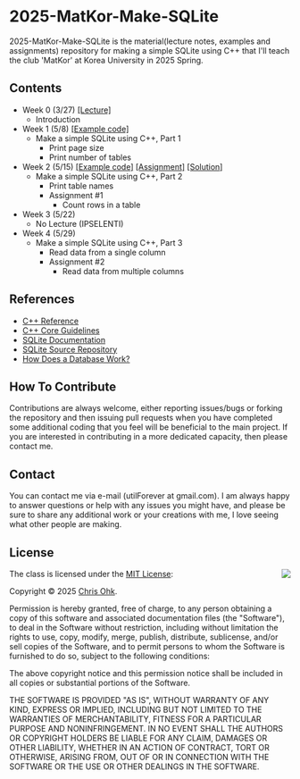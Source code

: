 # 2025-MatKor-Make-SQLite

2025-MatKor-Make-SQLite is the material(lecture notes, examples and assignments) repository for making a simple SQLite using C++ that I'll teach the club 'MatKor' at Korea University in 2025 Spring.

## Contents

- Week 0 (3/27) [[Lecture]](./1%20-%20Lecture/250327%20-%20Make%20a%20Simple%20SQLite%20using%20C++,%20Week%200.pdf)
  - Introduction
- Week 1 (5/8) [[Example code]](./2%20-%20Code/250508%20-%20Make%20a%20Simple%20SQLite%20using%20C++,%20Week%201/)
  - Make a simple SQLite using C++, Part 1
    - Print page size
    - Print number of tables
- Week 2 (5/15) [[Example code]](./2%20-%20Code/250515%20-%20Make%20a%20Simple%20SQLite%20using%20C++,%20Week%202/) [[Assignment]](./3%20-%20Assignment/250515%20-%20Make%20a%20Simple%20SQLite%20using%20C++,%20Week%202/) [[Solution]](./4%20-%20Solution/250515%20-%20Make%20a%20Simple%20SQLite%20using%20C++,%20Week%202/)
  - Make a simple SQLite using C++, Part 2
    - Print table names
    - Assignment #1
      - Count rows in a table
- Week 3 (5/22)
  - No Lecture (IPSELENTI)
- Week 4 (5/29)
  - Make a simple SQLite using C++, Part 3
    - Read data from a single column
    - Assignment #2
      - Read data from multiple columns

## References

- [C++ Reference](https://en.cppreference.com/w/)
- [C++ Core Guidelines](https://isocpp.github.io/CppCoreGuidelines/CppCoreGuidelines)
- [SQLite Documentation](https://www.sqlite.org/docs.html)
- [SQLite Source Repository](https://sqlite.org/src/tree?ci=trunk)
- [How Does a Database Work?](https://cstack.github.io/db_tutorial/)

## How To Contribute

Contributions are always welcome, either reporting issues/bugs or forking the repository and then issuing pull requests when you have completed some additional coding that you feel will be beneficial to the main project. If you are interested in contributing in a more dedicated capacity, then please contact me.

## Contact

You can contact me via e-mail (utilForever at gmail.com). I am always happy to answer questions or help with any issues you might have, and please be sure to share any additional work or your creations with me, I love seeing what other people are making.

## License

<img align="right" src="https://149753425.v2.pressablecdn.com/wp-content/uploads/2009/06/OSIApproved_100X125.png">

The class is licensed under the [MIT License](http://opensource.org/licenses/MIT):

Copyright &copy; 2025 [Chris Ohk](http://www.github.com/utilForever).

Permission is hereby granted, free of charge, to any person obtaining a copy of this software and associated documentation files (the "Software"), to deal in the Software without restriction, including without limitation the rights to use, copy, modify, merge, publish, distribute, sublicense, and/or sell copies of the Software, and to permit persons to whom the Software is furnished to do so, subject to the following conditions:

The above copyright notice and this permission notice shall be included in all copies or substantial portions of the Software.

THE SOFTWARE IS PROVIDED "AS IS", WITHOUT WARRANTY OF ANY KIND, EXPRESS OR IMPLIED, INCLUDING BUT NOT LIMITED TO THE WARRANTIES OF MERCHANTABILITY, FITNESS FOR A PARTICULAR PURPOSE AND NONINFRINGEMENT. IN NO EVENT SHALL THE AUTHORS OR COPYRIGHT HOLDERS BE LIABLE FOR ANY CLAIM, DAMAGES OR OTHER LIABILITY, WHETHER IN AN ACTION OF CONTRACT, TORT OR OTHERWISE, ARISING FROM, OUT OF OR IN CONNECTION WITH THE SOFTWARE OR THE USE OR OTHER DEALINGS IN THE SOFTWARE.
